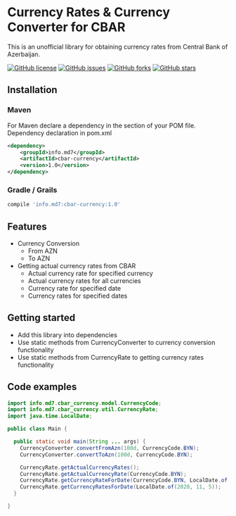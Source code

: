 # Currency Rates & Currency Converter for CBAR
This is an unofficial library for obtaining currency rates from Central Bank of Azerbaijan.

[![GitHub license](https://img.shields.io/github/license/azerphoenix/cbar-currency.svg)](https://github.com/azerphoenix/cbar-currency/blob/master/LICENSE)
[![GitHub issues](https://img.shields.io/github/issues/azerphoenix/cbar-currency)](https://github.com/azerphoenix/cbar-currency/issues)
[![GitHub forks](https://img.shields.io/github/forks/azerphoenix/cbar-currency)](https://github.com/azerphoenix/cbar-currency/network)
[![GitHub stars](https://img.shields.io/github/stars/azerphoenix/cbar-currency)](https://github.com/azerphoenix/cbar-currency/stargazers)
## Installation

### Maven
For Maven declare a dependency in the <dependencies> section of your POM file.
Dependency declaration in pom.xml
```xml
<dependency>
    <groupId>info.md7</groupId>
    <artifactId>cbar-currency</artifactId>
    <version>1.0</version>
</dependency>
```
### Gradle / Grails
```groovy
compile 'info.md7:cbar-currency:1.0'
```

## Features
* Currency Conversion
    * From AZN
    * To AZN
* Getting actual currency rates from CBAR
    * Actual currency rate for specified currency
    * Actual currency rates for all currencies
    * Currency rate for specified date
    * Currency rates for specified dates    

## Getting started
* Add this library into dependencies
* Use static methods from CurrencyConverter to currency conversion functionality
* Use static methods from CurrencyRate to getting currency rates functionality 

## Code examples

```java
import info.md7.cbar_currency.model.CurrencyCode;
import info.md7.cbar_currency.util.CurrencyRate;
import java.time.LocalDate;

public class Main {

  public static void main(String ... args) {
    CurrencyConverter.convertFromAzn(100d, CurrencyCode.BYN);
    CurrencyConverter.convertToAzn(100d, CurrencyCode.BYN);

    CurrencyRate.getActualCurrencyRates();
    CurrencyRate.getActualCurrencyRate(CurrencyCode.BYN);
    CurrencyRate.getCurrencyRateForDate(CurrencyCode.BYN, LocalDate.of(2020, 11, 5));
    CurrencyRate.getCurrencyRatesForDate(LocalDate.of(2020, 11, 5));
  }

}
``` 